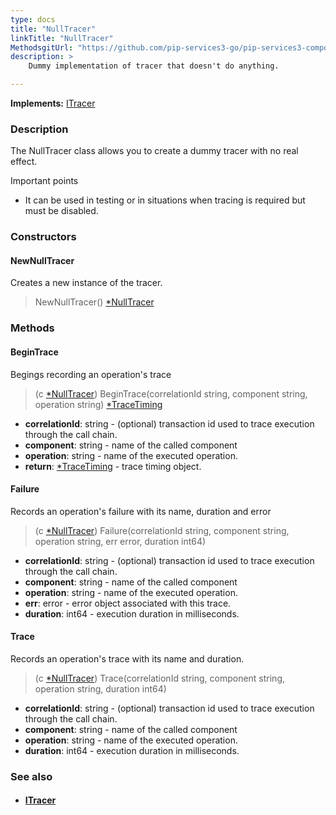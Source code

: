 ```yaml
---
type: docs
title: "NullTracer"
linkTitle: "NullTracer"
MethodsgitUrl: "https://github.com/pip-services3-go/pip-services3-components-go"
description: >
    Dummy implementation of tracer that doesn't do anything.

---
```


**Implements:** [ITracer](../itracer)

### Description

The NullTracer class allows you to create a dummy tracer with no real effect.

Important points

- It can be used in testing or in situations when tracing is required but must be disabled.

### Constructors

#### NewNullTracer
Creates a new instance of the tracer.

> NewNullTracer() [*NullTracer]()

### Methods

#### BeginTrace
Begings recording an operation's trace

> (c [*NullTracer]()) BeginTrace(correlationId string, component string, operation string) [*TraceTiming](../trace_timing)

- **correlationId**: string - (optional) transaction id used to trace execution through the call chain.
- **component**: string - name of the called component
- **operation**: string - name of the executed operation.
- **return**: [*TraceTiming](../trace_timing) - trace timing object.


#### Failure
Records an operation's failure with its name, duration and error

> (c [*NullTracer]()) Failure(correlationId string, component string, operation string, err error, duration int64)

- **correlationId**: string - (optional) transaction id used to trace execution through the call chain.
- **component**: string - name of the called component
- **operation**: string - name of the executed operation.
- **err**: error - error object associated with this trace.
- **duration**: int64 - execution duration in milliseconds.


#### Trace
Records an operation's trace with its name and duration.

> (c [*NullTracer]()) Trace(correlationId string, component string, operation string, duration int64)

- **correlationId**: string - (optional) transaction id used to trace execution through the call chain.
- **component**: string - name of the called component
- **operation**: string - name of the executed operation.
- **duration**: int64 - execution duration in milliseconds.

### See also
- #### [ITracer](../itracer)
